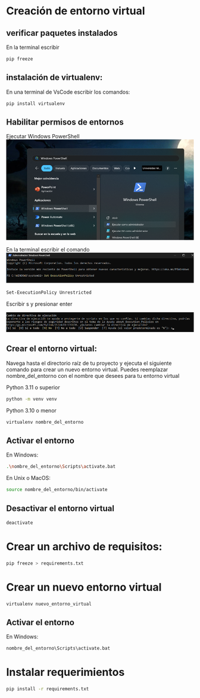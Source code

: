 # Creación de entorno virtual

## verificar paquetes instalados
En la terminal escribir
```bash
pip freeze
```

## instalación de virtualenv:
En una terminal de VsCode escribir los comandos:

```bash
pip install virtualenv
```


## Habilitar permisos de entornos
Ejecutar Windows PowerShell
![alt text](image.png)

En la terminal escribir el comando 
![alt text](image-5.png)
```bash
Set-ExecutionPolicy Unrestricted
```
Escribir s y presionar enter

![alt text](image-4.png)

## Crear el entorno virtual:
Navega hasta el directorio raíz de tu proyecto y ejecuta el siguiente comando para crear un nuevo entorno virtual. Puedes reemplazar nombre_del_entorno con el nombre que desees para tu entorno virtual

Python 3.11 o superior

```bash
python -m venv venv
```


Python 3.10 o menor
```bash
virtualenv nombre_del_entorno
```

## Activar el entorno

En Windows:
```bash
.\nombre_del_entorno\Scripts\activate.bat
```
En Unix o MacOS:
```bash
source nombre_del_entorno/bin/activate
```
## Desactivar el entorno virtual
```bash
deactivate
```

# Crear un archivo de requisitos:
```bash
pip freeze > requirements.txt
```
# Crear un nuevo entorno virtual
```bash
virtualenv nuevo_entorno_virtual
```
## Activar el entorno

En Windows:
```bash
nombre_del_entorno\Scripts\activate.bat
```
# Instalar requerimientos
```bash
pip install -r requirements.txt

```